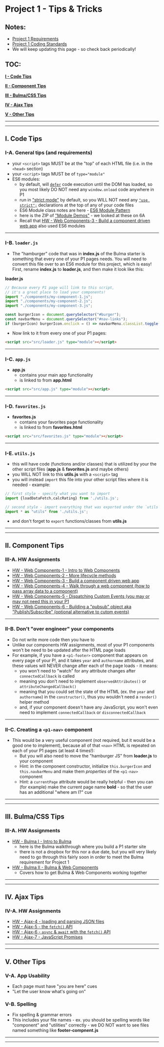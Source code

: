 # Project 1 - Tips & Tricks

## Notes:

- [Project 1 Requirements](project-1.md)
- [Project 1 Coding Standards](code-style.md)
- We will keep updating this page - so check back periodically!

## TOC:

[**I - Code Tips**](#code-tips)

[**II - Component Tips**](#component-tips)

[**III - Bulma/CSS Tips**](#css-tips)

[**IV - Ajax Tips**](#ajax-tips)

[**V - Other Tips**](#other-tips)
 
<hr><hr>

<a id="code-tips" />

## I. Code Tips

### I-A. General tips (and requirements)

- your `<script>` tags MUST be at the "top" of each HTML file (i.e. in the `<head>` section)
- your `<script>` tags MUST be of `type="module"`
- ES6 modules:
  - by default, will [`defer`](https://www.w3schools.com/tags/att_script_defer.asp) code execution until the DOM has loaded, so you most likely DO NOT need any `window.onload` code anywhere in P1
  - run in ["strict mode"](https://developer.mozilla.org/en-US/docs/Web/JavaScript/Reference/Strict_mode) by default, so you WILL NOT need any [`"use strict";`](https://www.w3schools.com/js/js_strict.asp) declarations at the top of any of your code files
  - ES6 Module class notes are here - [ES6 Module Pattern](https://github.com/tonethar/IGME-330-Master/blob/master/notes/ES6-module-pattern-2211.md)
  - here is the ZIP of ["Module Demos"](https://github.com/tonethar/IGME-330-Master/blob/master/notes/_files/Module%20Demos%202211.zip) - we looked at these on 6A
  - Recall that [HW - Web Components-3 - Build a component driven web app](https://github.com/tonethar/IGME-330-Master/blob/master/notes/HW-wc-3.md) also used ES6 modules


<hr>

### I-B. `loader.js`

- The "hamburger" code that was in **index.js** of the Bulma starter is something that every one of your P1 pages needs. You will need to convert this file over to an ES6 module for this project, which is easy! First, rename **index.js** to **loader.js**, and then make it look like this:

**loader.js**

```js
// Because every P1 page will link to this script,
// it's a great place to load your components! 
import "./components/my-component-1.js";
import "./components/my-component-2.js";
import "./components/my-component-3.js";

const burgerIcon = document.querySelector("#burger");
const navbarMenu = document.querySelector("#nav-links");
if (burgerIcon) burgerIcon.onclick = () => navbarMenu.classList.toggle('is-active');

```

- Now link to it from every one of your P1 pages:

```html
<script src="src/loader.js" type="module"></script>
```
<hr>

### I-C. `app.js`

- **app.js**
  - contains your main app functionality
  - is linked to from **app.html**

```html
<script src="src/app.js" type="module"></script>
```

<hr>

### I-D. `favorites.js`

- **favorites.js**
  - contains your favorites page functionality
  - is linked to from **favorites.html**

```html
<script src="src/favorites.js" type="module"></script>
```

<hr>

### I-E. `utils.js`

- this will have code (functions and/or classes) that is utilized by your the other script files (**app.js** & **favorites.js** and maybe others)
- you WILL NOT link to this **utils.js** with a `<script>` tag
- you will instead `import` this file into your other script files where it is needed - example:

```js
// first style - specify what you want to import
import {loadDataFetch,calcRating} from './utils.js';

// second style - import everything that was exported under the `utils` namespace
import * as "utils" from './utils.js';
```

- and don't forget to `export` functions/classes from **utils.js**

<a id="component-tips" />

<hr><hr>

## II. Component Tips

### III-A. HW Assignments

- [HW - Web Components-1 - Intro to Web Components](https://github.com/tonethar/IGME-330-Master/blob/master/notes/HW-wc-1.md)
- [HW - Web Components-2 - More lifecycle methods](https://github.com/tonethar/IGME-330-Master/blob/master/notes/HW-wc-2.md)
- [HW - Web Components-3 - Build a component driven web app](https://github.com/tonethar/IGME-330-Master/blob/master/notes/HW-wc-3.md)
- [HW - Web Components-4 - Walk through a <my-list> web component (how to pass array data to a component)](https://github.com/tonethar/IGME-330-Master/blob/master/notes/HW-wc-4.md)
- [HW - Web Components-5 - Dispatching Custom Events (you may or may not need this in your P1](https://github.com/tonethar/IGME-330-Master/blob/master/notes/HW-wc-5.md)
- [HW - Web Components-6 - Building a "pubsub" object aka "Publish/Subscribe" (optional alternative to cutom events)](https://github.com/tonethar/IGME-330-Master/blob/master/notes/HW-wc-6.md)

<hr>

### II-B. Don't "over engineer" your components
- Do not write more code then you have to
- Unlike our components HW assignments, most of your P1 components won't be need to be updated after the HTML page loads
- For example, if you have a `<p1-footer>` component that appears on every page of your P!, and it takes `year` and `authorname` attributes, and these values will NEVER change after each of the page loads - it means:
  - you won't need to "watch" for any attribute changes after `connectedCallback` is called
  - meaning you don't need to implement `observedAttributes()` or `attributeChangedCallback()`
  - meaning that you could set the state of the HTML (ex. the `year` and `authorname`) in the `constructor()`, thus you wouldn't need a `render()` helper method
  - and, if your component doesn't have any JavaScript, you won't even need to implement `connectedCallback` or `disconnectedCallback`

<hr>

### II-C. Creating a `<p1-nav>` component

- This would be a very useful component (not required, but it would be a good one to implement), because all of that `<nav>` HTML is repeated on each of your P1 pages (at least 4 times!):
  - But you will also need to move the "hamburger JS" from **loader.js** to your component
  - Hint: in the component constructor, initialize `this.burgerIcon` and `this.navbarMenu` and make them *properties* of the `<p1-nav>` component
  - Hint: a `currentPage` attribute would be really helpful - then you can (for example) make the current page name **bold** - so that the user has an additional "where am I?" cue 

<a id="css-tips" />

<hr><hr>

## III. Bulma/CSS Tips

### III-A. HW Assignments

- [HW - Bulma I - Intro to Bulma](https://github.com/tonethar/IGME-330-Master/blob/master/notes/HW-bulma-1.md)
  - here is the Bulma walkthrough where you build a P1 starter site
  - there is not a dropbox for this nor a due date, but you will very likely need to go through this fairly soon in order to meet the Bulma requirement for Project 1
- [HW - Bulma II - Bulma & Web Components](https://github.com/tonethar/IGME-330-Master/blob/master/notes/HW-bulma-2.md)
  - Covers how to get Bulma & Web Components working together

<a id="ajax-tips" />

<hr><hr>

## IV. Ajax Tips

### IV-A. HW Assignments

- [HW - Ajax-4 - loading and parsing JSON files](https://github.com/tonethar/IGME-330-Master/blob/master/notes/HW-ajax-4.md)
- [HW - Ajax-5 - the `fetch()` API](https://github.com/tonethar/IGME-330-Master/blob/master/notes/HW-ajax-5.md)
- [HW - Ajax-6 - `async` & `await` with the `fetch()` API](https://github.com/tonethar/IGME-330-Master/blob/master/notes/HW-ajax-6.md)
- [HW - Ajax-7 - JavaScript Promises](https://github.com/tonethar/IGME-330-Master/blob/master/notes/HW-ajax-7.md)

<a id="other-tips" />

<hr><hr>

## V. Other Tips

### V-A. App Usability

- Each page must have "you are here" cues
- "Let the user know what's going on"

### V-B. Spelling

- Fix spelling & grammar errors
- This includes your file names - ex. you should be spelling words like "component" and "utilities" correctly - we DO NOT want to see files named something like **footer-compnent.js**

<hr><hr>
